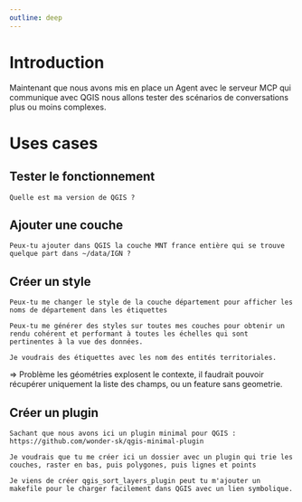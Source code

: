 ```yaml
---
outline: deep
---
```


# Introduction

Maintenant que nous avons mis en place un Agent avec le serveur MCP qui communique avec QGIS nous allons tester des scénarios de conversations plus ou moins complexes.

# Uses cases

## Tester le fonctionnement

```text
Quelle est ma version de QGIS ?
```

## Ajouter une couche

```text
Peux-tu ajouter dans QGIS la couche MNT france entière qui se trouve quelque part dans ~/data/IGN ?
```

## Créer un style

```text
Peux-tu me changer le style de la couche département pour afficher les noms de département dans les étiquettes
```

```text
Peux-tu me générer des styles sur toutes mes couches pour obtenir un rendu cohérent et performant à toutes les échelles qui sont pertinentes à la vue des données.

Je voudrais des étiquettes avec les nom des entités territoriales.
```

=> Problème les géométries explosent le contexte, il faudrait pouvoir récupérer uniquement la liste des champs, ou un feature sans geometrie.

## Créer un plugin

```text
Sachant que nous avons ici un plugin minimal pour QGIS : https://github.com/wonder-sk/qgis-minimal-plugin

Je voudrais que tu me créer ici un dossier avec un plugin qui trie les couches, raster en bas, puis polygones, puis lignes et points
```

```text
Je viens de créer qgis_sort_layers_plugin peut tu m'ajouter un makefile pour le charger facilement dans QGIS avec un lien symbolique.
```
